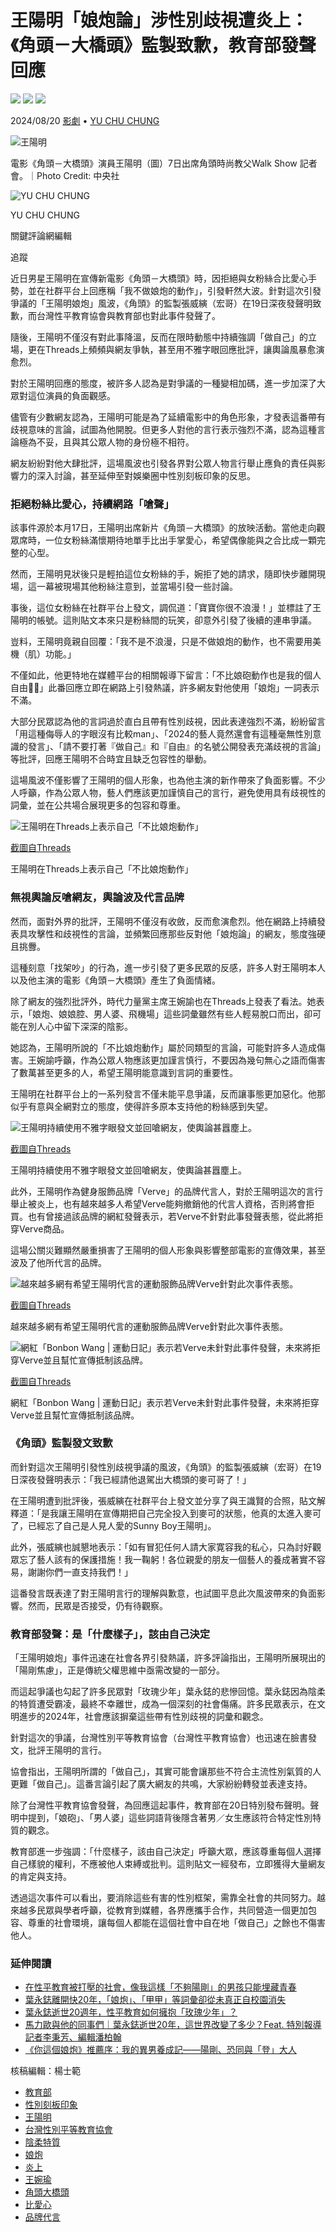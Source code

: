 # 王陽明「娘炮論」涉性別歧視遭炎上：《角頭－大橋頭》監製致歉，教育部發聲回應

![](https://v.lndata.com/i/a80450,b1452855,c4007,i0,m202,h)
![](https://v.lndata.com/i/a80450,b1452853,c4137,i0,m202,h)
![](https://v.lndata.com/i/a80450,b1452854,c4138,i0,m202,h)

2024/08/20 [影劇](https://www.thenewslens.com/category/movie-tv) • [YU CHU CHUNG](https://www.thenewslens.com/author/julianchung)

![王陽明](https://bucket-image.inkmaginecms.com/version/list/1/image/2024/08/12b33054-d905-411a-b23a-039e59513711.jpg)

電影《角頭－大橋頭》演員王陽明（圖）7日出席角頭時尚教父Walk Show 記者會。｜Photo Credit: 中央社

![YU CHU CHUNG](https://bucket-image.inkmaginecms.com/version/list/1/image/2024/08/8c8abe0f-1273-431f-986a-bd8cb4f39a8c.jpg)

YU CHU CHUNG

關鍵評論網編輯

追蹤

近日男星王陽明在宣傳新電影《角頭－大橋頭》時，因拒絕與女粉絲合比愛心手勢，並在社群平台上回應稱「我不做娘炮的動作」，引發軒然大波。針對這次引發爭議的「王陽明娘炮」風波，《角頭》的監製張威縯（宏哥）在19日深夜發聲明致歉，而台灣性平教育協會與教育部也對此事件發聲了。

隨後，王陽明不僅沒有對此事降溫，反而在限時動態中持續強調「做自己」的立場，更在Threads上頻頻與網友爭執，甚至用不雅字眼回應批評，讓輿論風暴愈演愈烈。

對於王陽明回應的態度，被許多人認為是對爭議的一種變相加碼，進一步加深了大眾對這位演員的負面觀感。

儘管有少數網友認為，王陽明可能是為了延續電影中的角色形象，才發表這番帶有歧視意味的言論，試圖為他開脫。但更多人對他的言行表示強烈不滿，認為這種言論極為不妥，且與其公眾人物的身份極不相符。

網友紛紛對他大肆批評，這場風波也引發各界對公眾人物言行舉止應負的責任與影響力的深入討論，甚至延伸至對娛樂圈中性別刻板印象的反思。

### 拒絕粉絲比愛心，持續網路「嗆聲」

該事件源於本月17日，王陽明出席新片《角頭－大橋頭》的放映活動。當他走向觀眾席時，一位女粉絲滿懷期待地單手比出手掌愛心，希望偶像能與之合比成一顆完整的心型。

然而，王陽明見狀後只是輕拍這位女粉絲的手，婉拒了她的請求，隨即快步離開現場，這一幕被現場其他粉絲注意到，並當場引發一些討論。

事後，這位女粉絲在社群平台上發文，調侃道：「寶寶你很不浪漫！」並標註了王陽明的帳號。這則貼文本來只是粉絲間的玩笑，卻意外引發了後續的連串爭議。

豈料，王陽明竟親自回覆：「我不是不浪漫，只是不做娘炮的動作，也不需要用美機（肌）功能。」

不僅如此，他更特地在媒體平台的相關報導下留言：「不比娘砲動作也是我的個人自由🤌🏼」此番回應立即在網路上引發熱議，許多網友對他使用「娘炮」一詞表示不滿。

大部分民眾認為他的言詞過於直白且帶有性別歧視，因此表達強烈不滿，紛紛留言「用這種侮辱人的字眼沒有比較man」、「2024的藝人竟然還會有這種毫無性別意識的發言」、「請不要打著『做自己』和『自由』的名號公開發表充滿歧視的言論」等批評，回應王陽明不合時宜且缺乏包容性的舉動。

這場風波不僅影響了王陽明的個人形象，也為他主演的新作帶來了負面影響。不少人呼籲，作為公眾人物，藝人們應該更加謹慎自己的言行，避免使用具有歧視性的詞彙，並在公共場合展現更多的包容和尊重。

![王陽明在Threads上表示自己「不比娘炮動作」](https://bucket-image.inkmaginecms.com/version/list/1/image/2024/08/2831209b-6658-4eb2-9604-2bfe9795b2fd.png)

[截圖自Threads](https://www.threads.net/@sunnyboyyy/post/C-zVVGhSi5e?xmt=AQGz163KrMfpIBYn32J8SM67Low0Sl4fK7VsrJ5SdEYqJg)

王陽明在Threads上表示自己「不比娘炮動作」

### 無視輿論反嗆網友，輿論波及代言品牌

然而，面對外界的批評，王陽明不僅沒有收斂，反而愈演愈烈。他在網路上持續發表具攻擊性和歧視性的言論，並頻繁回應那些反對他「娘炮論」的網友，態度強硬且挑釁。

這種刻意「找架吵」的行為，進一步引發了更多民眾的反感，許多人對王陽明本人以及他主演的電影《角頭－大橋頭》產生了負面情緒。

除了網友的強烈批評外，時代力量黨主席王婉諭也在Threads上發表了看法。她表示，「娘炮、娘娘腔、男人婆、飛機場」這些詞彙雖然有些人輕易脫口而出，卻可能在別人心中留下深深的陰影。

她認為，王陽明所說的「不比娘炮動作」屬於同類型的言論，可能對許多人造成傷害。王婉諭呼籲，作為公眾人物應該更加謹言慎行，不要因為幾句無心之語而傷害了數萬甚至更多的人，希望王陽明能意識到言詞的重要性。

王陽明在社群平台上的一系列發言不僅未能平息爭議，反而讓事態更加惡化。他那似乎有意與全網對立的態度，使得許多原本支持他的粉絲感到失望。

![王陽明持續使用不雅字眼發文並回嗆網友，使輿論甚囂塵上。](https://bucket-image.inkmaginecms.com/version/list/1/image/2024/08/a1ecb829-4c4e-4b71-a201-ccf8512719c4.png)

[截圖自Threads](https://www.threads.net/@sunnyboyyy/replies?hl=zh-tw)

王陽明持續使用不雅字眼發文並回嗆網友，使輿論甚囂塵上。

此外，王陽明作為健身服飾品牌「Verve」的品牌代言人，對於王陽明這次的言行舉止被炎上，也有越來越多人希望Verve能夠撤銷他的代言人資格，否則將會拒買。也有曾接過該品牌的網紅發聲表示，若Verve不針對此事發聲表態，從此將拒穿Verve商品。

這場公關災難顯然嚴重損害了王陽明的個人形象與影響整部電影的宣傳效果，甚至波及了他所代言的品牌。

![越來越多網有希望王陽明代言的運動服飾品牌Verve針對此次事件表態。](https://bucket-image.inkmaginecms.com/version/list/1/image/2024/08/29367742-e820-4039-9a84-6f85156f7203.png)

[截圖自Threads](https://www.threads.net/@rainbowchild7/post/C-2Tn-GyNs1?hl=zh-tw)

越來越多網有希望王陽明代言的運動服飾品牌Verve針對此次事件表態。

![網紅「Bonbon Wang | 運動日記」表示若Verve未針對此事件發聲，未來將拒穿Verve並且幫忙宣傳抵制該品牌。](https://bucket-image.inkmaginecms.com/version/list/1/image/2024/08/9e3e138c-2771-4fab-8b32-f8ff53716596.png)

[截圖自Threads](https://www.threads.net/@wonbin1124?hl=zh-tw)

網紅「Bonbon Wang | 運動日記」表示若Verve未針對此事件發聲，未來將拒穿Verve並且幫忙宣傳抵制該品牌。

### 《角頭》監製發文致歉

而針對這次王陽明引發性別歧視爭議的風波，《角頭》的監製張威縯（宏哥）在19日深夜發聲明表示：「我已經請他退駕出大橋頭的麥可哥了！」

在王陽明遭到批評後，張威縯在社群平台上發文並分享了與王識賢的合照，貼文解釋道：「是我讓王陽明在宣傳期把自己完全投入到麥可的狀態，他真的太進入麥可了，已經忘了自己是人見人愛的Sunny Boy王陽明」。

此外，張威縯也誠懇地表示：「如有冒犯任何人請大家寛容我的私心，只為討好觀眾忘了藝人該有的保護措施！我一鞠躬！各位親愛的朋友一個藝人的養成著實不容易，謝謝你們一直支持我們！」

這番發言既表達了對王陽明言行的理解與歉意，也試圖平息此次風波帶來的負面影響。然而，民眾是否接受，仍有待觀察。

### 教育部發聲：是「什麼樣子」，該由自己決定

「王陽明娘炮」事件迅速在社會各界引發熱議，許多評論指出，王陽明所展現出的「陽剛焦慮」，正是傳統父權思維中亟需改變的一部分。

而這起爭議也勾起了許多民眾對「玫瑰少年」葉永鋕的悲慘回憶。葉永鋕因為陰柔的特質遭受霸凌，最終不幸離世，成為一個深刻的社會傷痛。許多民眾表示，在文明進步的2024年，社會應該摒棄這些帶有性別歧視的詞彙和觀念。

針對這次的爭議，台灣性別平等教育協會（台灣性平教育協會）也迅速在臉書發文，批評王陽明的言行。

協會指出，王陽明所謂的「做自己」，其實可能會讓那些不符合主流性別氣質的人更難「做自己」。這番言論引起了廣大網友的共鳴，大家紛紛轉發並表達支持。

除了台灣性平教育協會發聲，為回應這起事件，教育部在20日特別發布聲明。聲明中提到，「娘砲」、「男人婆」這些詞語背後隱含著男／女生應該符合特定性別特質的觀念。

教育部進一步強調：「什麼樣子，該由自己決定」呼籲大眾，應該尊重每個人選擇自己樣貌的權利，不應被他人束縛或批判。這則貼文一經發布，立即獲得大量網友的肯定與支持。

透過這次事件可以看出，要消除這些有害的性別框架，需靠全社會的共同努力。越來越多民眾與學者呼籲，從教育到媒體，各界應攜手合作，共同營造一個更加包容、尊重的社會環境，讓每個人都能在這個社會中自在地「做自己」之餘也不傷害他人。

### 延伸閱讀

-   [在性平教育被打壓的社會，像我這樣「不夠陽剛」的男孩只能埋藏青春](https://www.thenewslens.com/article/108672)
-   [葉永鋕離開快20年，「娘炮」、「甲甲」等詞彙卻從未真正自校園消失](https://www.thenewslens.com/article/129375)
-   [葉永鋕逝世20週年，性平教育如何擁抱「玫瑰少年」？](https://www.thenewslens.com/feature/gendereducation20)
-   [馬力歐與他的同事們｜葉永鋕逝世20年，這世界改變了多少？Feat. 特別報導記者李秉芳、編輯潘柏翰](https://drinkwithmario.thenewslens.com/season/mini-spring/302)
-   [《你這個娘炮》推薦序：我的異男養成記——陽剛、恐同與「登」大人](https://www.thenewslens.com/article/135742)

核稿編輯：楊士範

-   [教育部](https://www.thenewslens.com/tag/96)
-   [性別刻板印象](https://www.thenewslens.com/tag/35595)
-   [王陽明](https://www.thenewslens.com/tag/96938)
-   [台灣性別平等教育協會](https://www.thenewslens.com/tag/109825)
-   [陰柔特質](https://www.thenewslens.com/tag/164060)
-   [娘炮](https://www.thenewslens.com/tag/176527)
-   [炎上](https://www.thenewslens.com/tag/220014)
-   [王婉瑜](https://www.thenewslens.com/tag/339170)
-   [角頭大橋頭](https://www.thenewslens.com/tag/349595)
-   [比愛心](https://www.thenewslens.com/tag/349973)
-   [品牌代言](https://www.thenewslens.com/tag/349974)